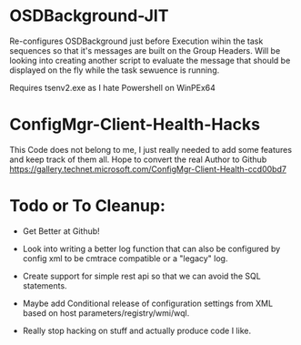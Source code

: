 # OSDBackground-JIT
Re-configures OSDBackground just before Execution wihin the task sequences so that it's messages are built on the Group Headers.
Will be looking into creating another script to evaluate the message that should be displayed on the fly while the task sewuence is running.

Requires tsenv2.exe as I hate Powershell on WinPEx64

# ConfigMgr-Client-Health-Hacks
This Code does not belong to me, I just really needed to add some features and keep track of them all. Hope to convert the real Author to Github https://gallery.technet.microsoft.com/ConfigMgr-Client-Health-ccd00bd7

# Todo or To Cleanup:
* Get Better at Github!

* Look into writing a better log function that can also be configured by config xml to be cmtrace compatible or a "legacy" log.

* Create support for simple rest api so that we can avoid the SQL statements.

* Maybe add Conditional release of configuration settings from XML based on host parameters/registry/wmi/wql.

* Really stop hacking on stuff and actually produce code I like.

